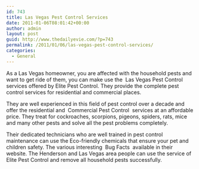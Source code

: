 ```yaml
---
id: 743
title: Las Vegas Pest Control Services
date: 2011-01-06T08:01:42+00:00
author: admin
layout: post
guid: http://www.thedailyevie.com/?p=743
permalink: /2011/01/06/las-vegas-pest-control-services/
categories:
  - General
---
```

As a Las Vegas homeowner, you are affected with the household pests and want to get ride of them, you can make use the &nbsp;Las Vegas Pest Control&nbsp; services offered by Elite Pest Control. They provide the complete pest control services for residential and commercial places.

They are well experienced in this field of pest control over a decade and offer the residential and &nbsp;Commercial Pest Control&nbsp; services at an affordable price. They treat for cockroaches, scorpions, pigeons, spiders, rats, mice and many other pests and solve all the pest problems completely. 

Their dedicated technicians who are well trained in pest control maintenance can use the Eco-friendly chemicals that ensure your pet and children safety. The various interesting &nbsp;Bug Facts&nbsp; available in their website. The Henderson and Las Vegas area people can use the service of Elite Pest Control and remove all household pests successfully.